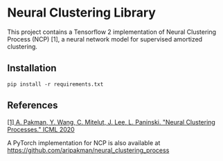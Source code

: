 # Neural Clustering Library

This project contains a Tensorflow 2 implementation of Neural Clustering Process
(NCP) [1], a neural network model for supervised amortized clustering.

## Installation

```
pip install -r requirements.txt
```

## References

[[1] A. Pakman, Y. Wang, C. Mitelut, J. Lee, L. Paninski. "Neural Clustering
Processes." ICML 2020](https://arxiv.org/abs/1901.00409)

A PyTorch implementation for NCP is also available at
https://github.com/aripakman/neural_clustering_process
